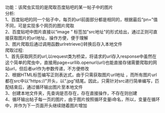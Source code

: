 功能：该爬虫实现的是爬取百度贴吧的某一帖子中的图片  
分析:  
1、百度贴吧的同一个贴子中，每页的url前面部分都是相同的，根据最后“pn=”值不同，可是实现多个网页的图片爬取  
2、百度贴吧中图片直接以“image ” 标签加"src地址"的形式给出，通过正则可直接获取图片的url地址，操作方便，便于理解  
3、图片爬取后通过调用函数urlretrieve()转换后存入本地文件  
爬取过程:  
1、首先获取网页的url,以request类为桥梁，将请求的url存入response中虽然在这个简单的爬虫中，直接用page=urllib.openurl(url)也能直接存储需要爬取的网站url，但后者url作为参数传递，不方便修改  
2、根据HTML标签编写正则表达式，由于只需获取图片url地址 ，而所有图片url都在src中以“https://”开头，以“.jpg”结尾。因此，只需针对src进行简单编写，匹配结束后，通过循环输出图片至本地文件  
3、创建本地文件夹，先查询是否存在，存在直接操作，不存在则创建  
4、循环输出帖子每一页的图片，由于图片按照循环变量i命名，所以，变量在循环中，并作为下一页面开头继续随着图片增加